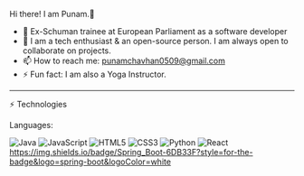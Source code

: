 Hi there! I am Punam.👋



- 🔭 Ex-Schuman trainee at European Parliament as a software developer
- 👯  I am a tech enthusiast & an open-source person. I am always open to collaborate on projects.
- 📫 How to reach me: punamchavhan0509@gmail.com
- ⚡ Fun fact: I am also a Yoga Instructor.
<hr />

⚡ Technologies

Languages: 

![Java](https://img.shields.io/badge/java-%23ED8B00.svg?style=for-the-badge&logo=java&logoColor=white)
![JavaScript](https://img.shields.io/badge/javascript-%23323330.svg?style=for-the-badge&logo=javascript&logoColor=%23F7DF1E)
![HTML5](https://img.shields.io/badge/html5-%23E34F26.svg?style=for-the-badge&logo=html5&logoColor=white)
![CSS3](https://img.shields.io/badge/css3-%231572B6.svg?style=for-the-badge&logo=css3&logoColor=white)
![Python](https://img.shields.io/badge/python-3670A0?style=for-the-badge&logo=python&logoColor=ffdd54)
![React](https://img.shields.io/badge/react-%2320232a.svg?style=for-the-badge&logo=react&logoColor=%2361DAFB)
https://img.shields.io/badge/Spring_Boot-6DB33F?style=for-the-badge&logo=spring-boot&logoColor=white

